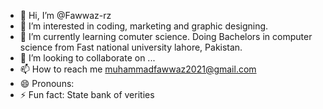 - 👋 Hi, I’m @Fawwaz-rz
- 👀 I’m interested in coding, marketing and graphic designing.
- 🌱 I’m currently learning comuter science. Doing Bachelors in computer science from Fast national university lahore, Pakistan.
- 💞️ I’m looking to collaborate on ...
- 📫 How to reach me muhammadfawwaz2021@gmail.com 
- 😄 Pronouns: 
- ⚡ Fun fact: State bank of verities

<!---
Fawwaz-rz/Fawwaz-rz is a ✨ special ✨ repository because its `README.md` (this file) appears on your GitHub profile.
You can click the Preview link to take a look at your changes.
--->
